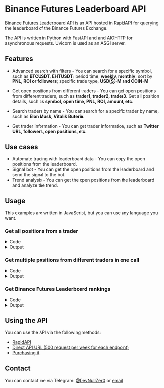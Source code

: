 # Binance Futures Leaderboard API
[Binance Futures Leaderboard API](https://rapidapi.com/DevNullZero/api/binance-futures-leaderboard1) is an API hosted in [RapidAPI](https://rapidapi.com/DevNullZero/api/binance-futures-leaderboard1) for querying the leaderboard of the Binance Futures Exchange.

The API is written in Python with FastAPI and and AIOHTTP for asynchronous requests. Uvicorn is used as an ASGI server.


## Features
- Advanced search with filters - You can search for a specific symbol, such as **BTCUSDT, EHTUSDT**; period time, **weekly, monthly**; sort by **PNL, ROI or followers**; specific trade type, **USDⓈ-M and COIN-M** 

- Get open positions from different traders - You can get open positions from different traders, such as **trader1, trader2, trader3**. Get all position details, such as **symbol, open time, PNL, ROI, amount, etc**.

- Search traders by name - You can search for a specific trader by name, such as **Elon Musk, Vitalik Buterin**.

- Get trader information - You can get trader information, such as **Twitter URL, followers, open positions, etc.** 


## Use cases
- Automate trading with leaderboard data - You can copy the open positions from the leaderboard.
- Signal bot - You can get the open positions from the leaderboard and send the signal to the bot.
- Trend analysis - You can get the open positions from the leaderboard and analyze the trend.

## Usage
This examples are written in JavaScript, but you can use any language you want.
### Get all positions from a trader

<details>
<summary>Code</summary>

```javascript
const unirest = require("unirest");


// Get all positions from a trader
const req = unirest(
    "GET",
    "https://binance-futures-leaderboard1.p.rapidapi.com/v1/getOtherPosition"
);

// Set query parameters
req.query({
  "encryptedUid": "FAD84AAFD6E43900BF15E06B21857715",
  "tradeType": "PERPETUAL"  // USDⓈ-M position
});

// Set headers
req.headers({
  "X-RapidAPI-Key": "391ef9f160msh695944ba3b12e0fp552a76",
  "X-RapidAPI-Host": "binance-futures-leaderboard1.p.rapidapi.com",
  "useQueryString": true
});

req.end(function (res) {
  if (res.error) throw new Error(res.error);

  console.log(res.body);
});
```
</details>

<details>
<summary>Output</summary>

```json
{
  "message": null,
  "data": {
    "otherPositionRetList": [
      {
        "symbol": "1000SHIBBUSD",
        "entryPrice": 0.0109575274547,
        "markPrice": 0.00869468,
        "pnl": -413.05202508,
        "roe": -5.20511393,
        "updateTime": [
          2022,
          12,
          16,
          22,
          27,
          31,
          167000000
        ],
        "amount": 182537,
        "updateTimeStamp": 1671229651167,
        "yellow": false,
        "tradeBefore": true,
        "leverage": 20
      },
      {
        "symbol": "DOGEBUSD",
        "entryPrice": 0.1138665496141,
        "markPrice": 0.07586939,
        "pnl": -689.268301,
        "roe": -10.01646382,
        "updateTime": [
          2022,
          12,
          16,
          22,
          27,
          22,
          15000000
        ],
        "amount": 18140,
        "updateTimeStamp": 1671229642015,
        "yellow": false,
        "tradeBefore": true,
        "leverage": 20
      },
      {
        "symbol": "CHZUSDT",
        "entryPrice": 0.1406267485939,
        "markPrice": 0.11980222,
        "pnl": -370.2599656,
        "roe": -3.47648316,
        "updateTime": [
          2022,
          12,
          22,
          15,
          16,
          38,
          388000000
        ],
        "amount": 17780,
        "updateTimeStamp": 1671722198388,
        "yellow": false,
        "tradeBefore": true,
        "leverage": 20
      }
    ],
    "updateTime": [
      2022,
      12,
      16,
      22,
      27,
      22,
      15000000
    ],
    "updateTimeStamp": 1671229642015
  },
  "success": true
}
```
</details>

### Get multiple positions from different traders in one call

<details>
<summary>Code</summary>

```javascript
const unirest = require("unirest");

// Get multiple positions from different traders in one call
const req = unirest(
    "GET",
    "https://binance-futures-leaderboard1.p.rapidapi.com/v2/getTraderPositions"
);

// Set query parameters. You can add up to 50 traders UUIDs.
req.query({
  "encryptedUid": [
        "A81B9CB3E58B471B269CB88A30EF0190",
        "FB23E1A8B7E2944FAAEC6219BBDF8243",
        "D64DDD2177FA081E3F361F70C703A562",
        "F45BBD3F4C148BFCE413B0A343A1BF97"
    ],
    "tradeType": "PERPETUAL"  // USDⓈ-M position
});

// Set headers
req.headers({
  "X-RapidAPI-Key": "391ef9f160msh695944ba3b12e0fp552a76",
  "X-RapidAPI-Host": "binance-futures-leaderboard1.p.rapidapi.com",
  "useQueryString": true
});

req.end(function (res) {
  if (res.error) throw new Error(res.error);

  console.log(res.body);
});
```
</details>

<details>
<summary>Output</summary>

```json
{
  "message": null,
  "data": [
    {
      "encryptedUid": "FAD84AAFD6E43900BF15E06B21857715",
      "positions": {
        "perpetual": [
          {
            "symbol": "1000SHIBBUSD",
            "entryPrice": 0.0109575274547,
            "markPrice": 0.0086906,
            "pnl": -413.79677604,
            "roe": -5.21694705,
            "amount": 182537,
            "updateTimeStamp": 1671229651167,
            "tradeBefore": true,
            "long": true,
            "short": false,
            "leverage": 20
          },
          {
            "symbol": "DOGEBUSD",
            "entryPrice": 0.1138665496141,
            "markPrice": 0.07572,
            "pnl": -691.9782356,
            "roe": -10.0756841,
            "amount": 18140,
            "updateTimeStamp": 1671229642015,
            "tradeBefore": true,
            "long": true,
            "short": false,
            "leverage": 20
          },
          {
            "symbol": "CHZUSDT",
            "entryPrice": 0.1406267485939,
            "markPrice": 0.12009586,
            "pnl": -365.0390464,
            "roe": -3.41908206,
            "amount": 17780,
            "updateTimeStamp": 1671722198388,
            "tradeBefore": true,
            "long": true,
            "short": false,
            "leverage": 20
          }
        ],
        "delivery": null
      }
    },
    {
      "encryptedUid": "B2E4D88D1E5633B2584F87EB5E2A6D6A",
      "positions": {
        "perpetual": [
          {
            "symbol": "ETHUSDT",
            "entryPrice": 1318.067245509,
            "markPrice": 1324.52538664,
            "pnl": -5.39254785,
            "roe": -0.03900652,
            "amount": -0.835,
            "updateTimeStamp": 1673311052233,
            "tradeBefore": false,
            "long": false,
            "short": true,
            "leverage": 8
          },
          {
            "symbol": "BTCUSDT",
            "entryPrice": 17239.00810811,
            "markPrice": 17207,
            "pnl": 2.3686,
            "roe": 0.01488144,
            "amount": -0.074,
            "updateTimeStamp": 1673311072663,
            "tradeBefore": false,
            "long": false,
            "short": true,
            "leverage": 8
          }
        ],
        "delivery": null
      }
    },
    {
      "encryptedUid": "2154D02AD930F6C6E65C507DD73CB3E7",
      "positions": {
        "perpetual": [
          {
            "symbol": "FILUSDT",
            "entryPrice": 3.075621118755,
            "markPrice": 3.719,
            "pnl": -9018.11322535,
            "roe": -1.72997819,
            "amount": -14016.8,
            "updateTimeStamp": 1672853709039,
            "tradeBefore": false,
            "long": false,
            "short": true,
            "leverage": 10
          }
        ],
        "delivery": null
      }
    }
  ],
  "success": true
}
```
</details>

### Get Binance Futures Leaderboard rankings

<details>
<summary>Code</summary>

```javascript
const unirest = require("unirest");


// Get Binance Futures Leaderboard rankings
const req = unirest(
    "GET",
    "https://binance-futures-leaderboard1.p.rapidapi.com/v2/searchLeaderboard"
);

// Set query parameters
req.query({
	"isShared": "false",
	"limit": "5"
});

// Set headers
req.headers({
	"X-RapidAPI-Key": "391ef9f160msh695944ba3b12e0fp552a76",
	"X-RapidAPI-Host": "binance-futures-leaderboard1.p.rapidapi.com",
	"useQueryString": true
});

req.end(function (res) {
	if (res.error) throw new Error(res.error);

	console.log(res.body);
});
```
</details>

<details>
<summary>Output</summary>

```json
{
  "message": null,
  "data": [
    {
      "encryptedUid": "04739B7591F44D5CD43386085B59780C",
      "nickName": "Anonymous User-588a617",
      "positionShared": false,
      "deliveryPositionShared": false,
      "followerCount": 46,
      "pnlValue": 300000,
      "roiValue": 3000,
      "rank": 1,
      "leaderboardUrl": "https://www.binance.com/en/futures-activity/leaderboard?type=myProfile&encryptedUid=04739B7591F44D5CD43386085B59780C",
      "positions": {
        "perpetual": null,
        "delivery": null
      }
    },
    {
      "encryptedUid": "32C0A0B511B20B4E3F2930E1FCD54A72",
      "nickName": "Anonymous User-1a13711",
      "positionShared": false,
      "deliveryPositionShared": false,
      "followerCount": 7,
      "pnlValue": 38122.64217118,
      "roiValue": 381.226422,
      "rank": 2,
      "leaderboardUrl": "https://www.binance.com/en/futures-activity/leaderboard?type=myProfile&encryptedUid=32C0A0B511B20B4E3F2930E1FCD54A72",
      "positions": {
        "perpetual": null,
        "delivery": null
      }
    },
    {
      "encryptedUid": "1D808AEA1ACBC5BF616464276C4B8990",
      "nickName": "Anonymous User-582be9",
      "positionShared": false,
      "deliveryPositionShared": false,
      "followerCount": 7,
      "pnlValue": 5021.970393,
      "roiValue": 50.219704,
      "rank": 3,
      "leaderboardUrl": "https://www.binance.com/en/futures-activity/leaderboard?type=myProfile&encryptedUid=1D808AEA1ACBC5BF616464276C4B8990",
      "positions": {
        "perpetual": null,
        "delivery": null
      }
    },
    {
      "encryptedUid": "A365F4855F3EC1E260C00DE6DC90174D",
      "nickName": "太子妃",
      "positionShared": false,
      "deliveryPositionShared": false,
      "followerCount": 20,
      "pnlValue": 7090.650612,
      "roiValue": 37.348359,
      "rank": 4,
      "leaderboardUrl": "https://www.binance.com/en/futures-activity/leaderboard?type=myProfile&encryptedUid=A365F4855F3EC1E260C00DE6DC90174D",
      "positions": {
        "perpetual": null,
        "delivery": null
      }
    },
    {
      "encryptedUid": "46ACA48D96565DCDE1A901868894F746",
      "nickName": "BoWay",
      "positionShared": false,
      "deliveryPositionShared": false,
      "followerCount": 3,
      "pnlValue": 4821.20351,
      "roiValue": 33.172897,
      "rank": 5,
      "leaderboardUrl": "https://www.binance.com/en/futures-activity/leaderboard?type=myProfile&encryptedUid=46ACA48D96565DCDE1A901868894F746",
      "positions": {
        "perpetual": null,
        "delivery": null
      }
    }
  ],
  "success": true
}
```
</details>


## Using the API
You can use the API via the following methods:
- [RapidAPI](https://rapidapi.com/DevNullZero/api/binance-futures-leaderboard1)
- [Direct API URL (500 request per week for each endpoint)](http://85.239.231.127:2318)
- [Purchasing it](https://t.me/devnullzer0)

## Contact
You can contact me via Telegram: [@DevNullZer0](https://t.me/devnullzer0) or [email](mailto:devnullzer0@pm.me)

